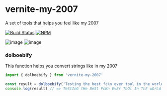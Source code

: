 # vernite-my-2007
A set of tools that helps you feel like my 2007

[![Build Status](https://travis-ci.org/isnifer/vernite-my-2007.svg?branch=master)](https://travis-ci.org/isnifer/vernite-my-2007)
[![NPM](https://badge.fury.io/js/vernite-my-2007.svg)](https://npmjs.com/package/vernite-my-2007)


![image](https://cloud.githubusercontent.com/assets/1788245/23010223/46223ab4-f42b-11e6-96e5-6ba784ebc6f3.png)
![image](https://cloud.githubusercontent.com/assets/1788245/23010034/5ef19658-f42a-11e6-8425-556e997ac3c2.png)


### dolboebify

This function helps you convert strings like in my 2007

```js
import { dolboebify } from 'vernite-my-2007'

const result = dolboebify('Testing the best fckn ever tool in the world')
console.log(result) // => TeStInG tHe BeSt FcKn EvEr ToOl In ThE wOrLd
```
